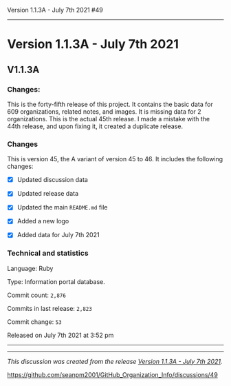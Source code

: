 Version 1.1.3A - July 7th 2021 #49 


***

# Version 1.1.3A - July 7th 2021

## V1.1.3A

### Changes:

This is the forty-fifth release of this project. It contains the basic data for 609 organizations, <!-- (fork count minus 2) !--> related notes, and images. It is missing data for 2 organizations. This is the actual 45th release. I made a mistake with the 44th release, and upon fixing it, it created a duplicate release.

### Changes

This is version 45, the A variant of version 45 to 46. It includes the following changes:

- [x] Updated discussion data

- [x] Updated release data

- [x] Updated the main `README.md` file

- [x] Added a new logo

- [x] Added data for July 7th 2021

### Technical and statistics

Language: Ruby

Type: Information portal database.

Commit count: `2,876`

Commits in last release: `2,823`

Commit change: `53`

Released on July 7th 2021 at 3:52 pm

***


<hr /><em>This discussion was created from the release <a href='https://github.com/seanpm2001/GitHub_Organization_Info/releases/tag/V1.1.3A'>Version 1.1.3A - July 7th 2021</a>.</em>

https://github.com/seanpm2001/GitHub_Organization_Info/discussions/49
